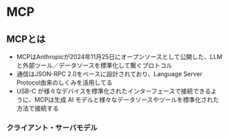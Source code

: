 # MCP

## MCPとは

- MCPはAnthropicが2024年11月25日にオープンソースとして公開した、LLMと外部ツール／データソースを標準化して繋ぐプロトコル
- 通信はJSON-RPC 2.0をベースに設計されており、Language Server Protocol由来のしくみを活用してる
- USB-C が様々なデバイスを標準化されたインターフェースで接続できるように、MCPは生成 AI モデルと様々なデータソースやツールを標準化された方法で接続する

### クライアント・サーバモデル


